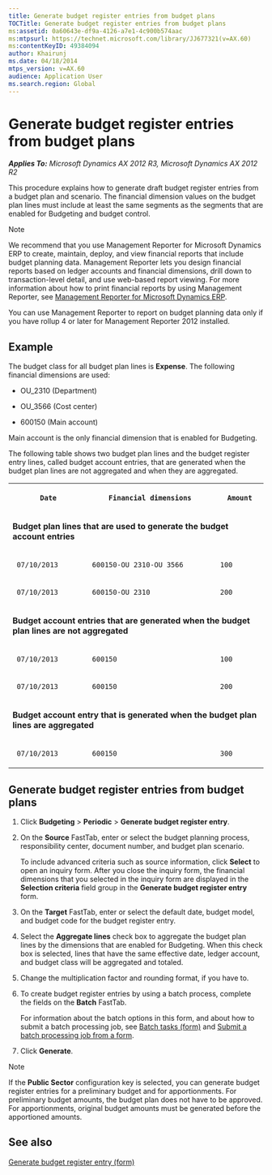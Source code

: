```yaml
---
title: Generate budget register entries from budget plans
TOCTitle: Generate budget register entries from budget plans
ms:assetid: 0a60643e-df9a-4126-a7e1-4c900b574aac
ms:mtpsurl: https://technet.microsoft.com/library/JJ677321(v=AX.60)
ms:contentKeyID: 49384094
author: Khairunj
ms.date: 04/18/2014
mtps_version: v=AX.60
audience: Application User
ms.search.region: Global
---
```


# Generate budget register entries from budget plans 


_**Applies To:** Microsoft Dynamics AX 2012 R3, Microsoft Dynamics AX 2012 R2_

This procedure explains how to generate draft budget register entries from a budget plan and scenario. The financial dimension values on the budget plan lines must include at least the same segments as the segments that are enabled for Budgeting and budget control.


> [!NOTE]
> <P>We recommend that you use Management Reporter for Microsoft Dynamics ERP to create, maintain, deploy, and view financial reports that include budget planning data. Management Reporter lets you design financial reports based on ledger accounts and financial dimensions, drill down to transaction-level detail, and use web-based report viewing. For more information about how to print financial reports by using Management Reporter, see <A href="http://go.microsoft.com/fwlink/?linkid=324762">Management Reporter for Microsoft Dynamics ERP</A>.</P>
> <P>You can use Management Reporter to report on budget planning data only if you have rollup 4 or later for Management Reporter 2012 installed.</P>



## Example

The budget class for all budget plan lines is **Expense**. The following financial dimensions are used:

  - OU\_2310 (Department)

  - OU\_3566 (Cost center)

  - 600150 (Main account)

Main account is the only financial dimension that is enabled for Budgeting.

The following table shows two budget plan lines and the budget register entry lines, called budget account entries, that are generated when the budget plan lines are not aggregated and when they are aggregated.

<table xmlns="http://www.w3.org/1999/xhtml">
  <tr>
    <th> <p>
   
	 Date
  </p> </th>
    <th> <p>
   
	 Financial dimensions
  </p> </th>
    <th> <p>
   
	 Amount
  </p> </th>
  </tr>
  <tr>
    <td colspan="3"> <p> <strong xmlns="http://www.w3.org/1999/xhtml">Budget plan lines that are used to generate the budget account entries</strong> </p> </td>
  </tr>
  <tr>
    <td> <p>
   
	 07/10/2013
  </p> </td>
    <td> <p>
   
	 600150-OU_2310-OU_3566 
  </p> </td>
    <td> <p>
   
	 100
  </p> </td>
  </tr>
  <tr>
    <td> <p>
   
	 07/10/2013
  </p> </td>
    <td> <p>
   
	 600150-OU_2310
  </p> </td>
    <td> <p>
   
	 200
  </p> </td>
  </tr>
  <tr>
    <td colspan="3"> <p> <strong xmlns="http://www.w3.org/1999/xhtml">Budget account entries that are generated when the budget plan lines are not aggregated</strong> </p> </td>
  </tr>
  <tr>
    <td> <p>
   
	 07/10/2013
  </p> </td>
    <td> <p>
   
	 600150
  </p> </td>
    <td> <p>
   
	 100
  </p> </td>
  </tr>
  <tr>
    <td> <p>
   
	 07/10/2013
  </p> </td>
    <td> <p>
   
	 600150
  </p> </td>
    <td> <p>
   
	 200
  </p> </td>
  </tr>
  <tr>
    <td colspan="3"> <p> <strong xmlns="http://www.w3.org/1999/xhtml">Budget account entry that is generated when the budget plan lines are aggregated</strong> </p> </td>
  </tr>
  <tr>
    <td> <p>
   
	 07/10/2013
  </p> </td>
    <td> <p>
   
	 600150
  </p> </td>
    <td> <p>
   
	 300
  </p> </td>
  </tr>
</table>


## Generate budget register entries from budget plans

1.  Click **Budgeting** \> **Periodic** \> **Generate budget register entry**.

2.  On the **Source** FastTab, enter or select the budget planning process, responsibility center, document number, and budget plan scenario.
    
    To include advanced criteria such as source information, click **Select** to open an inquiry form. After you close the inquiry form, the financial dimensions that you selected in the inquiry form are displayed in the **Selection criteria** field group in the **Generate budget register entry** form.

3.  On the **Target** FastTab, enter or select the default date, budget model, and budget code for the budget register entry.

4.  Select the **Aggregate lines** check box to aggregate the budget plan lines by the dimensions that are enabled for Budgeting. When this check box is selected, lines that have the same effective date, ledger account, and budget class will be aggregated and totaled.

5.  Change the multiplication factor and rounding format, if you have to.

6.  To create budget register entries by using a batch process, complete the fields on the **Batch** FastTab.
    
    For information about the batch options in this form, and about how to submit a batch processing job, see [Batch tasks (form)](https://technet.microsoft.com/library/hh209494\(v=ax.60\)) and [Submit a batch processing job from a form](submit-a-batch-processing-job-from-a-form.md).

7.  Click **Generate**.


> [!NOTE]
> <P>If the <STRONG>Public Sector</STRONG> configuration key is selected, you can generate budget register entries for a preliminary budget and for apportionments. For preliminary budget amounts, the budget plan does not have to be approved. For apportionments, original budget amounts must be generated before the apportioned amounts.</P>



## See also

[Generate budget register entry (form)](https://technet.microsoft.com/library/jj710365\(v=ax.60\))

  


